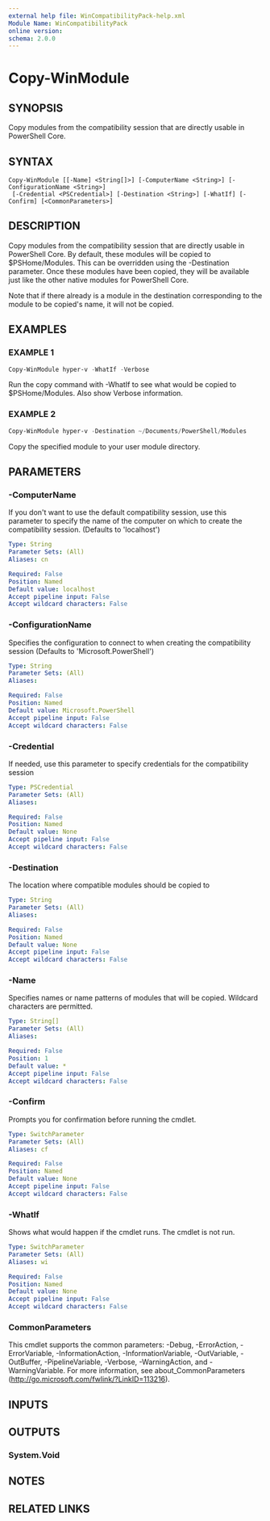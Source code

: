 ```yaml
---
external help file: WinCompatibilityPack-help.xml
Module Name: WinCompatibilityPack
online version:
schema: 2.0.0
---
```


# Copy-WinModule

## SYNOPSIS

Copy modules from the compatibility session that are directly usable in PowerShell Core.

## SYNTAX

```
Copy-WinModule [[-Name] <String[]>] [-ComputerName <String>] [-ConfigurationName <String>]
 [-Credential <PSCredential>] [-Destination <String>] [-WhatIf] [-Confirm] [<CommonParameters>]
```

## DESCRIPTION

Copy modules from the compatibility session that are directly usable in PowerShell Core.
By default, these modules will be copied to $PSHome/Modules.
This can be overridden using the -Destination parameter.
Once these modules have been copied,
they will be available just like the other native modules for PowerShell Core.

Note that if there already is a module in the destination corresponding to the module
to be copied's name, it will not be copied.

## EXAMPLES

### EXAMPLE 1

```powershell
Copy-WinModule hyper-v -WhatIf -Verbose
```

Run the copy command with -WhatIf to see what would be copied to $PSHome/Modules.
Also show Verbose information.

### EXAMPLE 2

```powershell
Copy-WinModule hyper-v -Destination ~/Documents/PowerShell/Modules
```

Copy the specified module to your user module directory.

## PARAMETERS

### -ComputerName

If you don't want to use the default compatibility session,
use this parameter to specify the name of the computer on which to create the compatibility session.
(Defaults to 'localhost')

```yaml
Type: String
Parameter Sets: (All)
Aliases: cn

Required: False
Position: Named
Default value: localhost
Accept pipeline input: False
Accept wildcard characters: False
```

### -ConfigurationName

Specifies the configuration to connect to when creating the compatibility session
(Defaults to 'Microsoft.PowerShell')

```yaml
Type: String
Parameter Sets: (All)
Aliases:

Required: False
Position: Named
Default value: Microsoft.PowerShell
Accept pipeline input: False
Accept wildcard characters: False
```

### -Credential

If needed, use this parameter to specify credentials for the compatibility session

```yaml
Type: PSCredential
Parameter Sets: (All)
Aliases:

Required: False
Position: Named
Default value: None
Accept pipeline input: False
Accept wildcard characters: False
```

### -Destination

The location where compatible modules should be copied to

```yaml
Type: String
Parameter Sets: (All)
Aliases:

Required: False
Position: Named
Default value: None
Accept pipeline input: False
Accept wildcard characters: False
```

### -Name

Specifies names or name patterns of modules that will be copied.
Wildcard characters are permitted.

```yaml
Type: String[]
Parameter Sets: (All)
Aliases:

Required: False
Position: 1
Default value: *
Accept pipeline input: False
Accept wildcard characters: False
```

### -Confirm

Prompts you for confirmation before running the cmdlet.

```yaml
Type: SwitchParameter
Parameter Sets: (All)
Aliases: cf

Required: False
Position: Named
Default value: None
Accept pipeline input: False
Accept wildcard characters: False
```

### -WhatIf

Shows what would happen if the cmdlet runs.
The cmdlet is not run.

```yaml
Type: SwitchParameter
Parameter Sets: (All)
Aliases: wi

Required: False
Position: Named
Default value: None
Accept pipeline input: False
Accept wildcard characters: False
```

### CommonParameters

This cmdlet supports the common parameters: -Debug, -ErrorAction, -ErrorVariable, -InformationAction, -InformationVariable, -OutVariable, -OutBuffer, -PipelineVariable, -Verbose, -WarningAction, and -WarningVariable.
For more information, see about_CommonParameters (http://go.microsoft.com/fwlink/?LinkID=113216).

## INPUTS

## OUTPUTS

### System.Void

## NOTES

## RELATED LINKS
